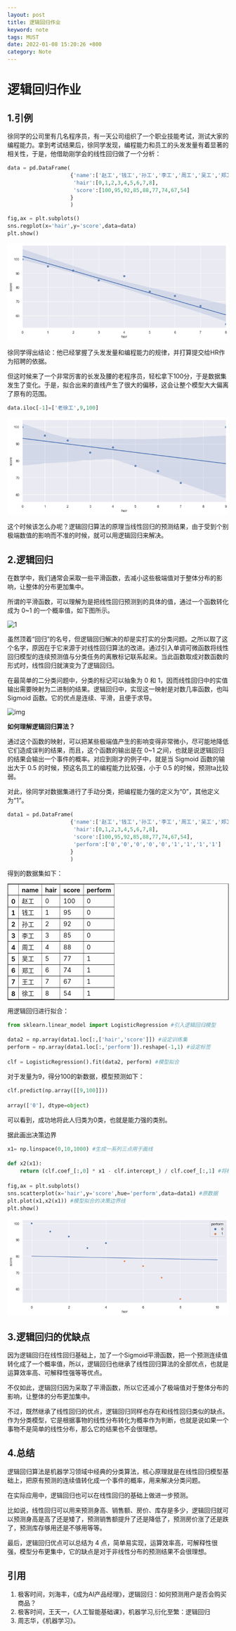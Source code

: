```yaml
---
layout: post
title: 逻辑回归作业
keyword: note
tags: MUST
date: 2022-01-08 15:20:26 +800
category: Note
---
```


# 逻辑回归作业

## 1.引例

徐同学的公司里有几名程序员，有一天公司组织了一个职业技能考试，测试大家的编程能力。拿到考试结果后，徐同学发现，编程能力和员工的头发发量有着显著的相关性，于是，他借助刚学会的线性回归做了一个分析：

```python
data = pd.DataFrame(
                    {'name':['赵工','钱工','孙工','李工','周工','吴工','郑工','王工','徐工'],
                     'hair':[0,1,2,3,4,5,6,7,8],
                     'score':[100,95,92,85,88,77,74,67,54]
                    }
                    )
```

```python
fig,ax = plt.subplots()
sns.regplot(x='hair',y='score',data=data)
plt.show()
```

![image-20211031175032455](/images/images/ml/output_3_0.png)

徐同学得出结论：他已经掌握了头发发量和编程能力的规律，并打算提交给HR作为招聘的依据。

但这时候来了一个非常厉害的长发及腰的老程序员，轻松拿下100分，于是数据集发生了变化。于是，拟合出来的直线产生了很大的偏移，这会让整个模型大大偏离了原有的范围。

```python
data.iloc[-1]=['老徐工',9,100]
```

![image-20211031175050299](/images/images/ml/output_5_0.png)

这个时候该怎么办呢？逻辑回归算法的原理当线性回归的预测结果，由于受到个别极端数值的影响而不准的时候，就可以用逻辑回归来解决。

## 2.逻辑回归

在数学中，我们通常会采取一些平滑函数，去减小这些极端值对于整体分布的影响，让整体的分布更加集中。

所谓的平滑函数，可以理解为是把线性回归预测到的具体的值，通过一个函数转化成为 0~1 的一个概率值，如下图所示。

![1](https://rajputhimanshu.files.wordpress.com/2018/03/linear_vs_logistic_regression.jpg)

虽然顶着“回归”的名号，但逻辑回归解决的却是实打实的分类问题。之所以取了这个名字，原因在于它来源于对线性回归算法的改进。通过引入单调可微函数将线性回归模型的连续预测值与分类任务的离散标记联系起来。当此函数取成对数函数的形式时，线性回归就演变为了逻辑回归。

在最简单的二分类问题中，分类的标记可以抽象为 0 和 1，因而线性回归中的实值输出需要映射为二进制的结果。逻辑回归中，实现这一映射是对数几率函数，也叫 Sigmoid 函数。它的优点是连续、平滑，且便于求导。

![img](https://miro.medium.com/max/700/1*a04iKNbchayCAJ7-0QlesA.png)

**如何理解逻辑回归算法？**

通过这个函数的映射，可以把某些极端值产生的影响变得非常微小，尽可能地降低它们造成误判的结果，而且，这个函数的输出是在 0~1 之间，也就是说逻辑回归的结果会输出一个事件的概率。对应到刚才的例子中，就是当 Sigmoid 函数的输出大于 0.5 的时候，预这名员工的编程能力比较强，小于 0.5 的时候，预测ta比较弱。

对此，徐同学对数据集进行了手动分类，把编程能力强的定义为“0”，其他定义为“1”。

```python
data1 = pd.DataFrame(
                    {'name':['赵工','钱工','孙工','李工','周工','吴工','郑工','王工','徐工'],
                     'hair':[0,1,2,3,4,5,6,7,8],
                     'score':[100,95,92,85,88,77,74,67,54],
                     'perform':['0','0','0','0','0','1','1','1','1']
                    }
                    )
```

得到的数据集如下：

<table border="1" class="dataframe">
  <thead>
    <tr style="text-align: right;">
      <th></th>
      <th>name</th>
      <th>hair</th>
      <th>score</th>
      <th>perform</th>
    </tr>
  </thead>
  <tbody>
    <tr>
      <th>0</th>
      <td>赵工</td>
      <td>0</td>
      <td>100</td>
      <td>0</td>
    </tr>
    <tr>
      <th>1</th>
      <td>钱工</td>
      <td>1</td>
      <td>95</td>
      <td>0</td>
    </tr>
    <tr>
      <th>2</th>
      <td>孙工</td>
      <td>2</td>
      <td>92</td>
      <td>0</td>
    </tr>
    <tr>
      <th>3</th>
      <td>李工</td>
      <td>3</td>
      <td>85</td>
      <td>0</td>
    </tr>
    <tr>
      <th>4</th>
      <td>周工</td>
      <td>4</td>
      <td>88</td>
      <td>0</td>
    </tr>
    <tr>
      <th>5</th>
      <td>吴工</td>
      <td>5</td>
      <td>77</td>
      <td>1</td>
    </tr>
    <tr>
      <th>6</th>
      <td>郑工</td>
      <td>6</td>
      <td>74</td>
      <td>1</td>
    </tr>
    <tr>
      <th>7</th>
      <td>王工</td>
      <td>7</td>
      <td>67</td>
      <td>1</td>
    </tr>
    <tr>
      <th>8</th>
      <td>徐工</td>
      <td>8</td>
      <td>54</td>
      <td>1</td>
    </tr>
  </tbody>
</table>



用逻辑回归进行拟合：

```python
from sklearn.linear_model import LogisticRegression #引入逻辑回归模型

data2 = np.array(data1.loc[:,['hair','score']]) #设定训练集
perform = np.array(data1.loc[:,'perform']).reshape(-1,1) #设定标签

clf = LogisticRegression().fit(data2, perform) #模型拟合
```

对于发量为9，得分100的新数据，模型预测如下：

```python
clf.predict(np.array([[9,100]]))

array(['0'], dtype=object)

```

可以看到，成功地将此人归类为0类，也就是能力强的类别。

据此画出决策边界

```python
x1= np.linspace(0,10,1000) #生成一系列三点用于画线

def x2(x1):
    return (clf.coef_[:,0] * x1 - clf.intercept_) / clf.coef_[:,1] #将模型输出的参数作用到数据点上

fig,ax = plt.subplots()
sns.scatterplot(x='hair',y='score',hue='perform',data=data1) #原数据
plt.plot(x1,x2(x1)) #模型拟合的决策边界线
plt.show()
```

![output_12_0](/images/images/ml/output_12_0.png)

## 3.逻辑回归的优缺点

因为逻辑回归在线性回归基础上，加了一个Sigmoid平滑函数，把一个预测连续值转化成了一个概率值，所以，逻辑回归也继承了线性回归算法的全部优点，也就是运算效率高、可解释性强等等优点。

不仅如此，逻辑回归因为采取了平滑函数，所以它还减小了极端值对于整体分布的影响，让整体的分布更加集中。

不过，既然继承了线性回归的优点，逻辑回归同样也存在和线性回归类似的缺点。作为分类模型，它是根据事物的线性分布转化为概率作为判断，也就是说如果一个事物不是简单的线性分布，那么它的结果也不会很理想。

## 4.总结

逻辑回归算法是机器学习领域中经典的分类算法，核心原理就是在线性回归模型基础上，把原有预测的连续值转化成一个事件的概率，用来解决分类问题。

在实际应用中，逻辑回归也可以在线性回归的基础上做进一步预测。

比如说，线性回归可以用来预测身高、销售额、房价、库存是多少，逻辑回归就可以预测身高是高了还是矮了，预测销售额提升了还是降低了，预测房价涨了还是跌了，预测库存够用还是不够用等等。

最后，逻辑回归优点可以总结为 4 点，简单易实现，运算效率高，可解释性很强，模型分布更集中，它的缺点是对于非线性分布的预测结果不会很理想。



## 引用

1. 极客时间，刘海丰，《成为AI产品经理》，逻辑回归：如何预测用户是否会购买商品？
2. 极客时间，王天一，《人工智能基础课》，机器学习,衍化至繁：逻辑回归
3. 周志华，《机器学习》。

